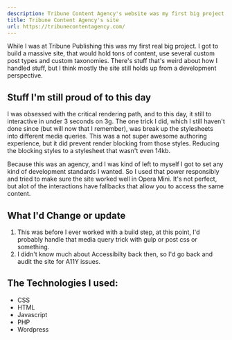```yaml
---
description: Tribune Content Agency's website was my first big project featuring a ton 1000s of posts, multiple custom post types, custom fields, custom taxonomies, and built using responsive design.
title: Tribune Content Agency's site
url: https://tribunecontentagency.com/
---
```


While I was at Tribune Publishing this was my first real big project. I got to build a massive site, that would hold tons of content, use several custom post types and custom taxonomies. There's stuff that's weird about how I handled stuff, but I think mostly the site still holds up from a development perspective.

## Stuff I'm still proud of to this day

I was obsessed with the critical rendering path, and to this day, it still to interactive in under 3 seconds on 3g. The one trick I did, which I still haven't done since (but will now that I remember), was break up the stylesheets into different media queries. This was a not super awesome authoring experience, but it did prevent render blocking from those styles. Reducing the blocking styles to a stylesheet that wasn't even 14kb.

Because this was an agency, and I was kind of left to myself I got to set any kind of development standards I wanted. So I used that power responsibly and tried to make sure the site worked well in Opera Mini. It's not perfect, but alot of the interactions have fallbacks that allow you to access the same content.

## What I'd Change or update

1. This was before I ever worked with a build step, at this point, I'd probably handle that media query trick with gulp or post css or something.
2. I didn't know much about Accessibilty back then, so I'd go back and audit the site for A11Y issues.

## The Technologies I used:

- CSS
- HTML
- Javascript
- PHP
- Wordpress